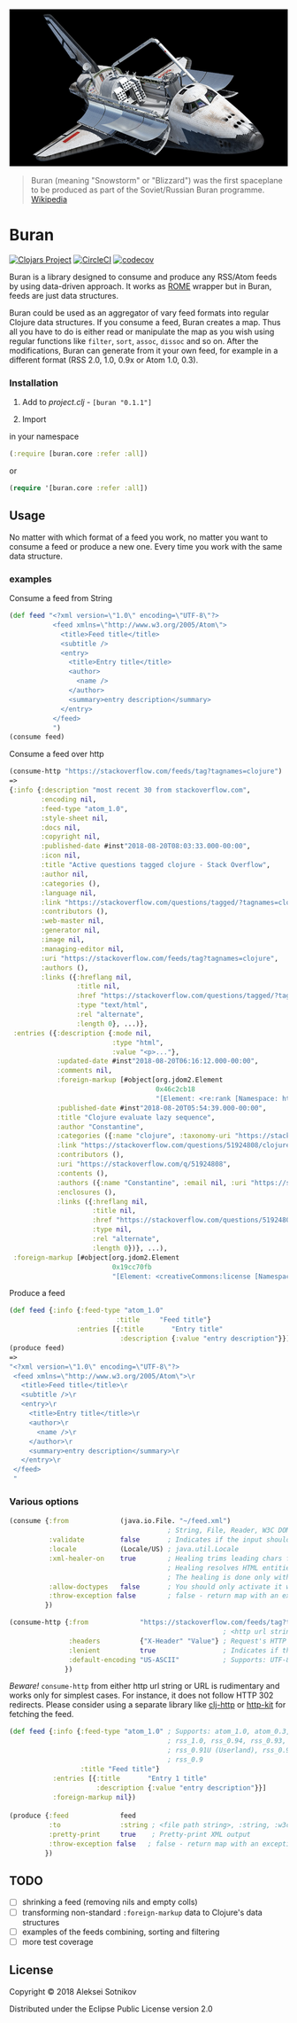 ![](pic/buran.png)
> Buran (meaning "Snowstorm" or "Blizzard") was the first spaceplane to be produced as part of the Soviet/Russian Buran programme. [Wikipedia](https://en.wikipedia.org/wiki/Buran_(spacecraft))

# Buran

[![Clojars Project](https://img.shields.io/clojars/v/buran.svg)](https://clojars.org/buran)
[![CircleCI](https://circleci.com/gh/alekseysotnikov/buran.svg?style=shield)](https://circleci.com/gh/alekseysotnikov/buran)
[![codecov](https://codecov.io/gh/alekseysotnikov/buran/branch/master/graph/badge.svg)](https://codecov.io/gh/alekseysotnikov/buran)

Buran is a library designed to consume and produce any RSS/Atom feeds by using data-driven approach.
It works as [ROME](https://rometools.github.io/rome/) wrapper but in Buran, feeds are just data structures. 

Buran could be used as an aggregator of vary feed formats into regular Clojure data structures. If you consume a feed, Buran creates a map. Thus all you have to do is either read or manipulate the map as you wish using regular functions like ```filter```, ```sort```, ```assoc```, ```dissoc``` and so on. 
After the modifications, Buran can generate from it your own feed, for example in a different format (RSS 2.0, 1.0, 0.9x or Atom 1.0, 0.3).

### Installation

1. Add to *project.clj* - ```[buran "0.1.1"]```

2. Import 

in your namespace
```clojure
(:require [buran.core :refer :all])
```
or
````clojure
(require '[buran.core :refer :all])
````

## Usage

No matter with which format of a feed you work, no matter you want to consume a feed or produce a new one. 
Every time you work with the same data structure.

### examples

Consume a feed from String
````clojure
(def feed "<?xml version=\"1.0\" encoding=\"UTF-8\"?>
           <feed xmlns=\"http://www.w3.org/2005/Atom\">
             <title>Feed title</title>
             <subtitle />
             <entry>
               <title>Entry title</title>
               <author>
                 <name />
               </author>
               <summary>entry description</summary>
             </entry>
           </feed>
           ")
(consume feed)
````

Consume a feed over http

````clojure
(consume-http "https://stackoverflow.com/feeds/tag?tagnames=clojure")
=>
{:info {:description "most recent 30 from stackoverflow.com",
        :encoding nil,
        :feed-type "atom_1.0",
        :style-sheet nil,
        :docs nil,
        :copyright nil,
        :published-date #inst"2018-08-20T08:03:33.000-00:00",
        :icon nil,
        :title "Active questions tagged clojure - Stack Overflow",
        :author nil,
        :categories (),
        :language nil,
        :link "https://stackoverflow.com/questions/tagged/?tagnames=clojure&sort=active",
        :contributors (),
        :web-master nil,
        :generator nil,
        :image nil,
        :managing-editor nil,
        :uri "https://stackoverflow.com/feeds/tag?tagnames=clojure",
        :authors (),
        :links ({:hreflang nil,
                 :title nil,
                 :href "https://stackoverflow.com/questions/tagged/?tagnames=clojure&sort=active",
                 :type "text/html",
                 :rel "alternate",
                 :length 0}, ...)},
 :entries ({:description {:mode nil,
                          :type "html",
                          :value "<p>..."},
            :updated-date #inst"2018-08-20T06:16:12.000-00:00",
            :comments nil,
            :foreign-markup [#object[org.jdom2.Element
                                     0x46c2cb18
                                     "[Element: <re:rank [Namespace: http://purl.org/atompub/rank/1.0]/>]"]],
            :published-date #inst"2018-08-20T05:54:39.000-00:00",
            :title "Clojure evaluate lazy sequence",
            :author "Constantine",
            :categories ({:name "clojure", :taxonomy-uri "https://stackoverflow.com/tags"}, ...),
            :link "https://stackoverflow.com/questions/51924808/clojure-evaluate-lazy-sequence",
            :contributors (),
            :uri "https://stackoverflow.com/q/51924808",
            :contents (),
            :authors ({:name "Constantine", :email nil, :uri "https://stackoverflow.com/users/4201205"}),
            :enclosures (),
            :links ({:hreflang nil,
                     :title nil,
                     :href "https://stackoverflow.com/questions/51924808/clojure-evaluate-lazy-sequence",
                     :type nil,
                     :rel "alternate",
                     :length 0})}, ...),
 :foreign-markup [#object[org.jdom2.Element
                          0x19cc70fb
                          "[Element: <creativeCommons:license [Namespace: http://backend.userland.com/creativeCommonsRssModule]/>]"]]}
````

Produce a feed

````clojure
(def feed {:info {:feed-type "atom_1.0"
                           :title     "Feed title"}
                 :entries [{:title       "Entry title"
                            :description {:value "entry description"}}]})
(produce feed)
=>
"<?xml version=\"1.0\" encoding=\"UTF-8\"?>
 <feed xmlns=\"http://www.w3.org/2005/Atom\">\r
   <title>Feed title</title>\r
   <subtitle />\r
   <entry>\r
     <title>Entry title</title>\r
     <author>\r
       <name />\r
     </author>\r
     <summary>entry description</summary>\r
   </entry>\r
 </feed>
 "
````

### Various options

````clojure
(consume {:from             (java.io.File. "~/feed.xml") 
                                        ; String, File, Reader, W3C DOM document, JDOM document, W3C SAX InputSource
          :validate         false       ; Indicates if the input should be validated
          :locale           (Locale/US) ; java.util.Locale
          :xml-healer-on    true        ; Healing trims leading chars from the stream (empty spaces and comments) until the XML prolog.
                                        ; Healing resolves HTML entities (from literal to code number) in the reader.
                                        ; The healing is done only with the File and Reader.
          :allow-doctypes   false       ; You should only activate it when the feeds that you process are absolutely trustful
          :throw-exception false        ; false - return map with an exception, throw an exception otherwise
         })
````

````clojure
(consume-http {:from             "https://stackoverflow.com/feeds/tag?tagnames=clojure" 
                                                      ; <http url string>, URL, File, InputStream
               :headers          {"X-Header" "Value"} ; Request's HTTP headers map
               :lenient          true                 ; Indicates if the charset encoding detection should be relaxed
               :default-encoding "US-ASCII"           ; Supports: UTF-8, UTF-16, UTF-16BE, UTF-16LE, CP1047, US-ASCII
              })
````
*Beware!* ```consume-http``` from either http url string or URL is rudimentary and works only for simplest cases. For instance, it does not follow HTTP 302 redirects.
Please consider using a separate library like [clj-http](https://github.com/dakrone/clj-http) or [http-kit](http://www.http-kit.org/client.html) for fetching the feed.

````clojure
(def feed {:info {:feed-type "atom_1.0" ; Supports: atom_1.0, atom_0.3, rss_2.0, 
                                        ; rss_1.0, rss_0.94, rss_0.93, rss_0.92, 
                                        ; rss_0.91U (Userland), rss_0.91N (Netscape), 
                                        ; rss_0.9
                  :title "Feed title"}
           :entries [{:title       "Entry 1 title"
                      :description {:value "entry description"}}]
           :foreign-markup nil})

(produce {:feed             feed
          :to               :string ; <file path string>, :string, :w3cdom, :jdom, File, Writer
          :pretty-print     true    ; Pretty-print XML output
          :throw-exception false   ; false - return map with an exception, throw an exception otherwise
         })
````
 

## TODO

- [ ] shrinking a feed (removing nils and empty colls)
- [ ] transforming non-standard `:foreign-markup` data to Clojure's data structures
- [ ] examples of the feeds combining, sorting and filtering
- [ ] more test coverage

## License

Copyright © 2018 Aleksei Sotnikov

Distributed under the Eclipse Public License version 2.0
